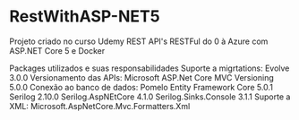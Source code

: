 # RestWithASP-NET5
Projeto criado no curso Udemy REST API's RESTFul do 0 à Azure com ASP.NET Core 5 e Docker

Packages utilizados e suas responsabilidades
Suporte a migrtations: Evolve 3.0.0
Versionamento das APIs: Microsoft ASP.Net Core MVC Versioning 5.0.0
Conexão ao banco de dados: Pomelo Entity Framework Core 5.0.1
Serilog 2.10.0
Serilog.AspNEtCore 4.1.0
Serilog.Sinks.Console 3.1.1
Suporte a XML: Microsoft.AspNetCore.Mvc.Formatters.Xml
